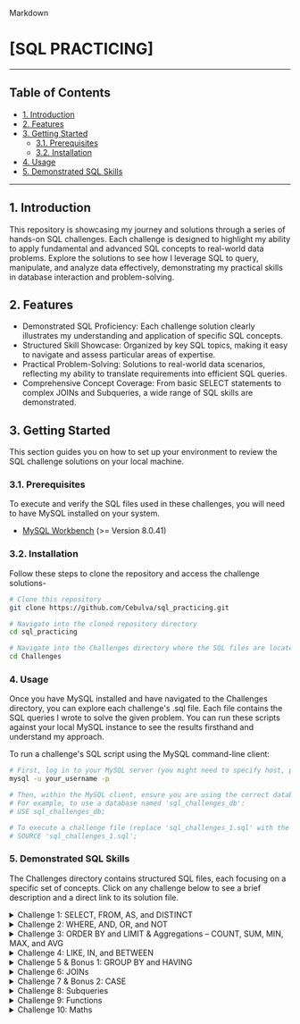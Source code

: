 Markdown

# [SQL PRACTICING]

---

## Table of Contents

- [1. Introduction](#1-introduction)
- [2. Features](#2-features)
- [3. Getting Started](#3-getting-started)
    - [3.1. Prerequisites](#31-prerequisites)
    - [3.2. Installation](#32-installation)
- [4. Usage](#4-usage)
- [5. Demonstrated SQL Skills](#5-demonstrated-sql-skills)

---

## 1. Introduction

This repository is showcasing my journey and solutions through a series of hands-on SQL challenges. Each challenge is designed to highlight my ability to apply fundamental and advanced SQL concepts to real-world data problems. Explore the solutions to see how I leverage SQL to query, manipulate, and analyze data effectively, demonstrating my practical skills in database interaction and problem-solving.

## 2. Features

- Demonstrated SQL Proficiency: Each challenge solution clearly illustrates my understanding and application of specific SQL concepts.
- Structured Skill Showcase: Organized by key SQL topics, making it easy to navigate and assess particular areas of expertise.
- Practical Problem-Solving: Solutions to real-world data scenarios, reflecting my ability to translate requirements into efficient SQL queries.
- Comprehensive Concept Coverage: From basic SELECT statements to complex JOINs and Subqueries, a wide range of SQL skills are demonstrated.

## 3. Getting Started

This section guides you on how to set up your environment to review the SQL challenge solutions on your local machine.

### 3.1. Prerequisites

To execute and verify the SQL files used in these challenges, you will need to have MySQL installed on your system.

- [MySQL Workbench](https://dev.mysql.com/downloads/workbench/) (>= Version 8.0.41)

### 3.2. Installation

Follow these steps to clone the repository and access the challenge solutions-

```bash
# Clone this repository
git clone https://github.com/Cebulva/sql_practicing.git

# Navigate into the cloned repository directory
cd sql_practicing

# Navigate into the Challenges directory where the SQL files are located
cd Challenges
```
### 4. Usage

Once you have MySQL installed and have navigated to the Challenges directory, you can explore each challenge's .sql file. Each file contains the SQL queries I wrote to solve the given problem. You can run these scripts against your local MySQL instance to see the results firsthand and understand my approach.

To run a challenge's SQL script using the MySQL command-line client:
```bash
# First, log in to your MySQL server (you might need to specify host, port, and password)
mysql -u your_username -p

# Then, within the MySQL client, ensure you are using the correct database or create one.
# For example, to use a database named 'sql_challenges_db':
# USE sql_challenges_db;

# To execute a challenge file (replace 'sql_challenges_1.sql' with the actual file name you want to run):
# SOURCE 'sql_challenges_1.sql';
```
### 5. Demonstrated SQL Skills

The Challenges directory contains structured SQL files, each focusing on a specific set of concepts. Click on any challenge below to see a brief description and a direct link to its solution file.

<details>
<summary>Challenge 1: SELECT, FROM, AS, and DISTINCT</summary>
<br>
This challenge focuses on the foundational SQL commands for basic data retrieval. It demonstrates how to select specific columns, define the source table, alias columns for readability, and retrieve unique values.
<br>
<a href="Challenges/sql_challenges_1.sql">View Challenge 1 Code</a>
</details>

<details>
<summary>Challenge 2: WHERE, AND, OR, and NOT</summary>
<br>
This section explores conditional data filtering using the `WHERE` clause combined with logical operators (`AND`, `OR`, `NOT`) to narrow down results based on specific criteria.
<br>
<a href="Challenges/sql_challenges_2.sql">View Challenge 2 Code</a>
</details>

<details>
<summary>Challenge 3: ORDER BY and LIMIT & Aggregations – COUNT, SUM, MIN, MAX, and AVG</summary>
<br>
This challenge demonstrates how to sort query results using `ORDER BY`, restrict the number of rows with `LIMIT`, and perform powerful data summarization using aggregation functions like `COUNT`, `SUM`, `MIN`, `MAX`, and `AVG`.
<br>
<a href="Challenges/sql_challenges_3.sql">View Challenge 3 Code</a>
</details>

<details>
<summary>Challenge 4: LIKE, IN, and BETWEEN</summary>
<br>
Here, I showcase the use of `LIKE` for pattern matching, `IN` for matching against a list of values, and `BETWEEN` for checking if values fall within a specified range.
<br>
<a href="Challenges/sql_challenges_4.sql">View Challenge 4 Code</a>
</details>

<details>
<summary>Challenge 5 & Bonus 1: GROUP BY and HAVING</summary>
<br>
This section delves into grouping rows that have the same values into summary rows using `GROUP BY`, and then filtering those groups with the `HAVING` clause.
<br>
<a href="Challenges/sql_challenges_5.sql">View Challenge 5 & Bonus 1 Code</a>
<a href="Challenges/sql_challenges_bonus_1.sql">View Challenge 5 Bonus Code</a>
</details>

<details>
<summary>Challenge 6: JOINs</summary>
<br>
A comprehensive demonstration of various `JOIN` types (e.g., `INNER JOIN`, `LEFT JOIN`, `RIGHT JOIN`, `FULL JOIN`) to combine data from multiple related tables.
<br>
<a href="Challenges/sql_challenges_6.sql">View Challenge 6 Code</a>
</details>

<details>
<summary>Challenge 7 & Bonus 2: CASE</summary>
<br>
This challenge illustrates the use of the `CASE` statement for implementing conditional logic directly within SQL queries, allowing for different outputs based on specified conditions.
<br>
<a href="Challenges/sql_challenges_7.sql">View Challenge 7 Code</a>
<a href="Challenges/sql_challenges_bonus_2.sql">View Challenge 7 Bonus Code</a>
</details>

<details>
<summary>Challenge 8: Subqueries</summary>
<br>
Explore the power of `Subqueries`, where the result of one query is used as input for another, enabling complex data retrieval and manipulation.
<br>
<a href="Challenges/sql_challenges_8.sql">View Challenge 8 Code</a>
</details>

<details>
<summary>Challenge 9: Functions</summary>
<br>
This section demonstrates the application of various SQL built-in functions (e.g., string, numeric, date, and time functions) to process and transform data.
<br>
<a href="Challenges/sql_challenges_9.sql">View Challenge 9 Code</a>
</details>

<details>
<summary>Challenge 10: Maths</summary>
<br>
This final challenge focuses on using SQL for mathematical operations and calculations within queries, from basic arithmetic to more complex numerical manipulations.
<br>
<a href="Challenges/sql_challenges_10.sql">View Challenge 10 Code</a>
</details>

